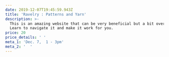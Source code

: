 ```yaml
---
date: 2019-12-07T19:45:59.943Z
title: 'Ravelry : Patterns and Yarn'
description: >-
  This is an amazing website that can be very beneficial but a bit overwhelming.
  Learn to navigate it and make it work for you.
price: 20
price_details: ' '
meta_1: 'Dec. 7,  1 - 3pm'
meta_2: '  '
---
```


